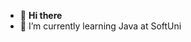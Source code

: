 - 👋 **Hi there**
- 🌱 I’m currently learning Java at SoftUni



<!---
BozhidarBozhkov/BozhidarBozhkov is a ✨ special ✨ repository because its `README.md` (this file) appears on your GitHub profile.
You can click the Preview link to take a look at your changes.
--->
